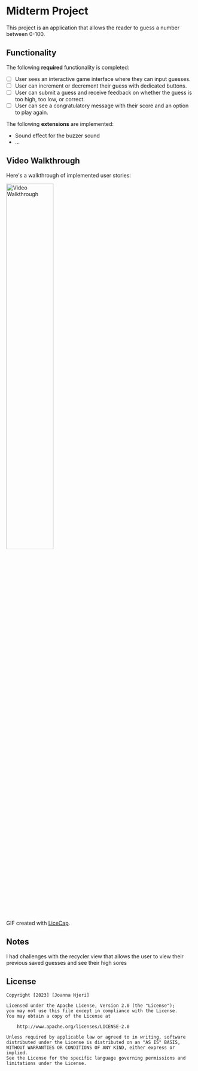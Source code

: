 # Midterm Project

This project is an application that allows the reader to guess a number between 0-100. 

## Functionality 

The following **required** functionality is completed:

* [ ] User sees an interactive game interface where they can input guesses.
* [ ] User can  increment or decrement their guess with dedicated buttons.
* [ ] User can submit a guess and receive feedback on whether the guess is too high, too low, or correct.
* [ ] User can see a congratulatory message with their score and an option to play again.

The following **extensions** are implemented:

* Sound effect for the buzzer sound
* ...

## Video Walkthrough

Here's a walkthrough of implemented user stories:

<img src='walkthrough.gif' title='Video Walkthrough' width='50%' alt='Video Walkthrough' />

GIF created with [LiceCap](http://www.cockos.com/licecap/).

## Notes

I had challenges with the recycler view that allows the user to view their previous saved guesses 
and see their high sores 

## License

    Copyright [2023] [Joanna Njeri]

    Licensed under the Apache License, Version 2.0 (the "License");
    you may not use this file except in compliance with the License.
    You may obtain a copy of the License at

        http://www.apache.org/licenses/LICENSE-2.0

    Unless required by applicable law or agreed to in writing, software
    distributed under the License is distributed on an "AS IS" BASIS,
    WITHOUT WARRANTIES OR CONDITIONS OF ANY KIND, either express or implied.
    See the License for the specific language governing permissions and
    limitations under the License.
